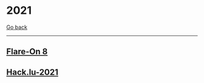 # 2021

[Go back](../README.md)<hr/>

## [Flare-On 8](flare-on-8/README.md)

## [Hack.lu-2021](hack-lu-2021/README.md)